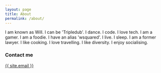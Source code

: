 ```yaml
---
layout: page
title: About
permalink: /about/
---
```


I am known as Will. I can be 'Tripledub'. I dance. I code. I love tech. I am a
gamer. I am a foodie. I have an alias 'wsquared'. I live. I sleep. I am a former
lawyer. I like cooking. I love travelling. I like diversity. I enjoy socialising.

### Contact me

[{{ site.email }}](mailto:email@domain.com)
